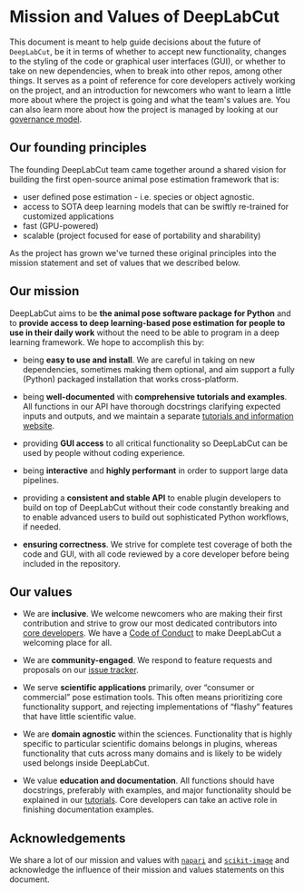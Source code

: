 # Mission and Values of DeepLabCut

This document is meant to help guide decisions about the future of `DeepLabCut`, be it in terms of
whether to accept new functionality, changes to the styling of the code or graphical user interfaces (GUI),
or whether to take on new dependencies, when to break into other repos, among other things. It serves as a point of reference for core developers actively working on the project, and an introduction for
newcomers who want to learn a little more about where the project is going and what the team's
values are. You can also learn more about how the project is managed by looking at our [governance model](https://github.com/DeepLabCut/DeepLabCut/docs/Governance.md).

## Our founding principles

The founding DeepLabCut team came together around a shared vision for building the first open-source animal pose estimation framework
that is:

- user defined pose estimation - i.e. species or object agnostic.
- access to SOTA deep learning models that can be swiftly re-trained for customized applications
- fast (GPU-powered)
- scalable (project focused for ease of portability and sharability)


As the project has grown we've turned these original principles into the mission statement and set of values that we described below.

## Our mission

DeepLabCut aims to be **the animal pose software package for Python** and to **provide access to deep learning-based pose estimation for people to use in their daily work** without the need to be able to program in a deep learning framework.
We hope to accomplish this by:

- being **easy to use and install**. We are careful in taking on new dependencies, sometimes making them optional, and aim support a fully (Python) packaged installation that works cross-platform.

- being **well-documented** with **comprehensive tutorials and examples**. All functions in our API have thorough docstrings clarifying expected inputs and outputs, and we maintain a separate [tutorials and information website](http://deeplabcut.org).

- providing **GUI access** to all critical functionality so DeepLabCut can be used by people without coding experience.

- being **interactive** and **highly performant** in order to support large data pipelines.

- providing a **consistent and stable API** to enable plugin developers to build on top of DeepLabCut without their code constantly breaking and to enable advanced users to build out sophisticated Python workflows, if needed.

- **ensuring correctness**. We strive for complete test coverage of both the code and GUI, with all code reviewed by a core developer before being included in the repository.

## Our values

- We are **inclusive**. We welcome newcomers who are making their first contribution and strive to grow our most dedicated contributors into [core developers](https://github.com/orgs/DeepLabCut/teams/core-developers). We have a [Code of Conduct](https://github.com/DeepLabCut/DeepLabCut/CODE_OF_CONDUCT.md) to make DeepLabCut
a welcoming place for all.

- We are **community-engaged**. We respond to feature requests and proposals on our [issue tracker](https://github.com/DeepLabCut/DeepLabCut/issues).

- We serve **scientific applications** primarily, over “consumer or commercial” pose estimation tools. This often means prioritizing core functionality support, and rejecting implementations of “flashy” features that have little scientific value.

- We are **domain agnostic** within the sciences. Functionality that is highly specific to particular scientific domains belongs in plugins, whereas functionality that cuts across many domains and is likely to be widely used belongs inside DeepLabCut.

- We value **education and documentation**. All functions should have docstrings, preferably with examples, and major functionality should be explained in our [tutorials](http://deeplabcut.org). Core developers can take an active role in finishing documentation examples.


## Acknowledgements

We share a lot of our mission and values with [`napari`](https://napari.org/docs/developers/MISSION_AND_VALUES.html) and [`scikit-image`](https://scikit-image.org/docs/dev/values.html) and acknowledge the influence of their mission and values statements on this document.
